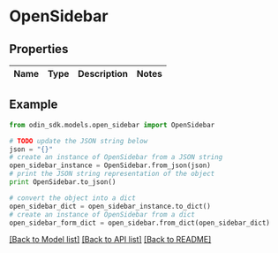 # OpenSidebar


## Properties

Name | Type | Description | Notes
------------ | ------------- | ------------- | -------------

## Example

```python
from odin_sdk.models.open_sidebar import OpenSidebar

# TODO update the JSON string below
json = "{}"
# create an instance of OpenSidebar from a JSON string
open_sidebar_instance = OpenSidebar.from_json(json)
# print the JSON string representation of the object
print OpenSidebar.to_json()

# convert the object into a dict
open_sidebar_dict = open_sidebar_instance.to_dict()
# create an instance of OpenSidebar from a dict
open_sidebar_form_dict = open_sidebar.from_dict(open_sidebar_dict)
```
[[Back to Model list]](../README.md#documentation-for-models) [[Back to API list]](../README.md#documentation-for-api-endpoints) [[Back to README]](../README.md)


